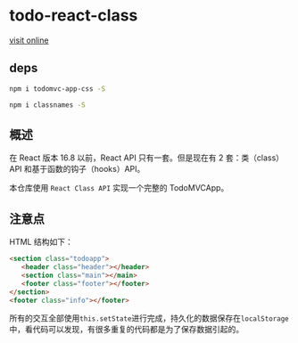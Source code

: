 # todo-react-class

[visit online](https://todo-class.surge.sh/)

## deps

```bash
npm i todomvc-app-css -S

npm i classnames -S
```

## 概述

在 React 版本 16.8 以前，React API 只有一套。但是现在有 2 套：类（class）API 和基于函数的钩子（hooks）API。

本仓库使用 `React Class API` 实现一个完整的 TodoMVCApp。

## 注意点

HTML 结构如下：

```html
<section class="todoapp">
   <header class="header"></header>
   <section class="main"></main>
   <footer class="footer"></footer>
</section>
<footer class="info"></footer>
```

所有的交互全部使用`this.setState`进行完成，持久化的数据保存在`localStorage`中，看代码可以发现，有很多重复的代码都是为了保存数据引起的。
